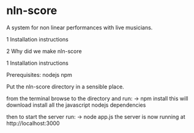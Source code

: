 nln-score
=========

A system for non linear performances with live musicians.

1 Installation instructions

2 Why did we make nln-score



1 Installation instructions

Prerequisites: 
nodejs
npm


Put the nln-score directory in a sensible place.

from the terminal browse to the directory and run:
-> npm install
this will download install all the javascript nodejs dependencies


then to start the server run:
-> node app.js
the server is now running at
http://localhost:3000